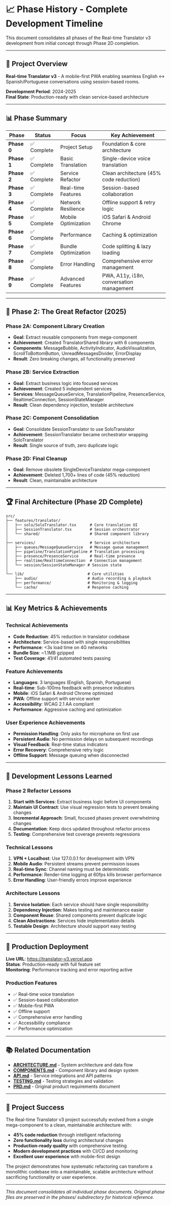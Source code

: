 # 📈 Phase History - Complete Development Timeline

This document consolidates all phases of the Real-time Translator v3 development from initial concept through Phase 2D completion.

---

## 🎯 Project Overview

**Real-time Translator v3** - A mobile-first PWA enabling seamless English ↔ Spanish/Portuguese conversations using session-based rooms.

**Development Period**: 2024-2025  
**Final State**: Production-ready with clean service-based architecture

---

## 📊 Phase Summary

| Phase | Status | Focus | Key Achievement |
|-------|--------|-------|----------------|
| **Phase 0** | ✅ Complete | Project Setup | Foundation & core architecture |
| **Phase 1** | ✅ Complete | Basic Translation | Single-device voice translation |
| **Phase 2** | ✅ Complete | Service Refactor | Clean architecture (45% code reduction) |
| **Phase 3** | ✅ Complete | Real-time Features | Session-based collaboration |
| **Phase 4** | ✅ Complete | Network Resilience | Offline support & retry logic |
| **Phase 5** | ✅ Complete | Mobile Optimization | iOS Safari & Android Chrome |
| **Phase 6** | ✅ Complete | Performance | Caching & optimization |
| **Phase 7** | ✅ Complete | Bundle Optimization | Code splitting & lazy loading |
| **Phase 8** | ✅ Complete | Error Handling | Comprehensive error management |
| **Phase 9** | ✅ Complete | Advanced Features | PWA, A11y, i18n, conversation management |

---

## 🔄 Phase 2: The Great Refactor (2025)

### Phase 2A: Component Library Creation
- **Goal**: Extract reusable components from mega-component
- **Achievement**: Created TranslatorShared library with 6 components
- **Components**: MessageBubble, ActivityIndicator, AudioVisualization, ScrollToBottomButton, UnreadMessagesDivider, ErrorDisplay
- **Result**: Zero breaking changes, all functionality preserved

### Phase 2B: Service Extraction  
- **Goal**: Extract business logic into focused services
- **Achievement**: Created 5 independent services
- **Services**: MessageQueueService, TranslationPipeline, PresenceService, RealtimeConnection, SessionStateManager
- **Result**: Clean dependency injection, testable architecture

### Phase 2C: Component Consolidation
- **Goal**: Consolidate SessionTranslator to use SoloTranslator
- **Achievement**: SessionTranslator became orchestrator wrapping SoloTranslator
- **Result**: Single source of truth, zero duplicate logic

### Phase 2D: Final Cleanup
- **Goal**: Remove obsolete SingleDeviceTranslator mega-component
- **Achievement**: Deleted 1,700+ lines of code (45% reduction)
- **Result**: Clean, maintainable architecture

---

## 🏆 Final Architecture (Phase 2D Complete)

```
src/
├── features/translator/
│   ├── solo/SoloTranslator.tsx      # Core translation UI
│   ├── SessionTranslator.tsx        # Session orchestrator
│   └── shared/                      # Shared component library
│
├── services/                        # Service architecture
│   ├── queues/MessageQueueService   # Message queue management
│   ├── pipeline/TranslationPipeline # Translation processing
│   ├── presence/PresenceService     # Real-time presence
│   ├── realtime/RealtimeConnection  # Connection management
│   └── session/SessionStateManager # Session state
│
└── lib/                            # Core utilities
    ├── audio/                      # Audio recording & playback
    ├── performance/                # Monitoring & logging
    └── cache/                      # Response caching
```

---

## 📊 Key Metrics & Achievements

### Technical Achievements
- **Code Reduction**: 45% reduction in translator codebase
- **Architecture**: Service-based with single responsibilities
- **Performance**: <3s load time on 4G networks
- **Bundle Size**: ~1.1MB gzipped
- **Test Coverage**: 41/41 automated tests passing

### Feature Achievements
- **Languages**: 3 languages (English, Spanish, Portuguese)
- **Real-time**: Sub-100ms feedback with presence indicators
- **Mobile**: iOS Safari & Android Chrome optimized
- **PWA**: Offline support with service worker
- **Accessibility**: WCAG 2.1 AA compliant
- **Performance**: Aggressive caching and optimization

### User Experience Achievements
- **Permission Handling**: Only asks for microphone on first use
- **Persistent Audio**: No permission delays on subsequent recordings
- **Visual Feedback**: Real-time status indicators
- **Error Recovery**: Comprehensive retry logic
- **Offline Support**: Message queuing when disconnected

---

## 🎯 Development Lessons Learned

### Phase 2 Refactor Lessons
1. **Start with Services**: Extract business logic before UI components
2. **Maintain UI Contract**: Use visual regression tests to prevent breaking changes
3. **Incremental Approach**: Small, focused phases prevent overwhelming changes
4. **Documentation**: Keep docs updated throughout refactor process
5. **Testing**: Comprehensive test coverage prevents regressions

### Technical Lessons
1. **VPN + Localhost**: Use 127.0.0.1 for development with VPN
2. **Mobile Audio**: Persistent streams prevent permission issues
3. **Real-time Sync**: Channel naming must be deterministic
4. **Performance**: Render-time logging at 60fps kills browser performance
5. **Error Handling**: User-friendly errors improve experience

### Architecture Lessons
1. **Service Isolation**: Each service should have single responsibility
2. **Dependency Injection**: Makes testing and maintenance easier
3. **Component Reuse**: Shared components prevent duplicate logic
4. **Clean Abstractions**: Services hide implementation details
5. **Testable Design**: Architecture should support easy testing

---

## 🚀 Production Deployment

**Live URL**: https://translator-v3.vercel.app  
**Status**: Production-ready with full feature set  
**Monitoring**: Performance tracking and error reporting active

### Production Features
- ✅ Real-time voice translation
- ✅ Session-based collaboration  
- ✅ Mobile-first PWA
- ✅ Offline support
- ✅ Comprehensive error handling
- ✅ Accessibility compliance
- ✅ Performance optimization

---

## 📚 Related Documentation

- **[ARCHITECTURE.md](../technical/ARCHITECTURE.md)** - System architecture and data flow
- **[COMPONENTS.md](../technical/COMPONENTS.md)** - Component library and design system
- **[API.md](../technical/API.md)** - Service integrations and API patterns
- **[TESTING.md](../technical/TESTING.md)** - Testing strategies and validation
- **[PRD.md](./PRD.md)** - Original product requirements document

---

## 🎉 Project Success

The Real-time Translator v3 project successfully evolved from a single mega-component to a clean, maintainable architecture with:

- **45% code reduction** through intelligent refactoring
- **Zero functionality loss** during architectural changes
- **Production-ready quality** with comprehensive testing
- **Modern development practices** with CI/CD and monitoring
- **Excellent user experience** with mobile-first design

The project demonstrates how systematic refactoring can transform a monolithic codebase into a maintainable, scalable architecture without sacrificing functionality or user experience.

---

*This document consolidates all individual phase documents. Original phase files are preserved in the phases/ subdirectory for historical reference.*